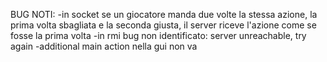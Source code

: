 BUG NOTI:
-in socket se un giocatore manda due volte la stessa azione, la prima volta sbagliata e la seconda giusta, il server riceve l'azione come se fosse la prima volta
-in rmi bug non identificato: server unreachable, try again
-additional main action nella gui non va